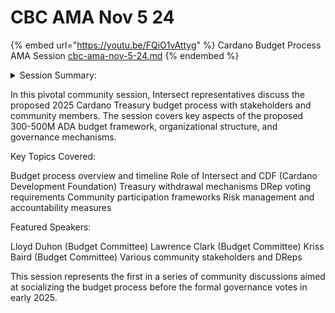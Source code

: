 # CBC AMA Nov 5 24



{% embed url="https://youtu.be/FQiO1vAttyg" %}
Cardano Budget Process AMA Session [cbc-ama-nov-5-24.md](cbc-ama-nov-5-24.md "mention")
{% endembed %}

<details>

<summary>Session Summary:</summary>

The budget committee of Intersect convened a session to discuss the ongoing budget process. The meeting began with Lloyd Duhon and Lawrence Clark from Intersect, both part of the budget committee, alongside other committee members. The session was held on Zoom to accommodate a larger number of participants and ensure smooth recording and engagement.

The session was set up following the presentation in Dubai, where Lloyd and Lawrence provided an overview of the budget processes within Intersect. The purpose of these meetings is to openly discuss and address questions related to the budget process. Intersect, as an administrative entity, manages the Cardano Development Foundation (CDF), which holds and disburses funds. While the CDF is the financial entity, Intersect functions as the administrator facilitating budget processes and governance.

The budget committee presented an overview of the budgeting process, including how requests from various committees are collected and evaluated. This session marked the beginning of the socialization process, ensuring that community members could contribute their thoughts and feedback. The focus is on aligning budgeting with Cardano's ongoing initiatives, including core development, research, meetups, Catalyst, and other projects that have been historically supported.

It was clarified that the budget process is not set in stone but remains an evolving discussion, aiming to include multiple stakeholders and MBOs. The assumption is that budgeting will follow a structured annual process where committees bring forward proposals that are then reviewed and approved by Delegated Representatives (DS). The goal is to maintain transparency and decentralization while ensuring sustainability in fund allocation.

Concerns about governance and budget approval were also addressed. It was emphasized that Intersect is not the sole decision-maker but rather a facilitator for the budgeting process. The committees within Intersect compile proposals, which are then reviewed collectively before being presented for DS approval. The governance structure includes checks and balances, including audits and oversight mechanisms, to prevent centralization of power.

Questions were raised about the budget range of 300-500 million ADA. This range was determined by treasury experts to ensure sustainable spending without depleting the treasury. The importance of having a defined budget range was underscored, as it provides a financial framework within which committees can plan their activities. The DS retains the authority to review and adjust allocations based on community needs.

Regarding the potential for multiple budget proposals from different MBOs, it was explained that the Constitution mandates an annual budget process. This means that a structured approach must be followed, rather than an open-ended system where multiple proposals can be arbitrarily put forward throughout the year. The structured approach ensures accountability and prevents treasury depletion.

Transparency in the budgeting process was another focal point of discussion. Several community members emphasized the need for detailed budget breakdowns, governance strategies, and audit mechanisms. It was confirmed that the budgeting process includes an internal audit, external audits, and continuous oversight by DS and Constitutional Committee (CC) members. Additionally, financial reports and allocations would be made publicly available.

Concerns were also raised about the potential centralization of the budgeting process within Intersect. It was clarified that the budgeting process includes multiple entities and committees working together to ensure fair fund distribution. The goal is to have more MBOs participate in future budgets, ensuring that fund allocation is diversified.

The discussion also touched upon staking strategies for ADA held by the CDF. It was confirmed that any staking decisions would be made in consultation with DS and CC members to ensure compliance with governance principles. Additionally, the impact of treasury withdrawals on market conditions was discussed, with measures in place to mitigate potential disruptions.

Participants also sought clarity on what would happen in the event that the budget proposal is not approved. It was confirmed that contingency plans are in place, including alternative funding mechanisms to ensure that essential operations can continue. The importance of securing DS approval for the budget was reiterated, as it plays a critical role in ensuring the continued development of the Cardano ecosystem.

The session concluded with an emphasis on continued engagement. Future meetings will provide further details, and the community was encouraged to participate actively in the ongoing discussions. The next budget session was announced for Thursday, with registration links provided for those interested in attending.

</details>

In this pivotal community session, Intersect representatives discuss the proposed 2025 Cardano Treasury budget process with stakeholders and community members. The session covers key aspects of the proposed 300-500M ADA budget framework, organizational structure, and governance mechanisms.

Key Topics Covered:

Budget process overview and timeline Role of Intersect and CDF (Cardano Development Foundation) Treasury withdrawal mechanisms DRep voting requirements Community participation frameworks Risk management and accountability measures

Featured Speakers:

Lloyd Duhon (Budget Committee) Lawrence Clark (Budget Committee) Kriss Baird (Budget Committee) Various community stakeholders and DReps

This session represents the first in a series of community discussions aimed at socializing the budget process before the formal governance votes in early 2025.

